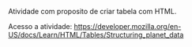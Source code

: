 Atividade com proposito de criar tabela com HTML.

Acesso a atividade: https://developer.mozilla.org/en-US/docs/Learn/HTML/Tables/Structuring_planet_data
